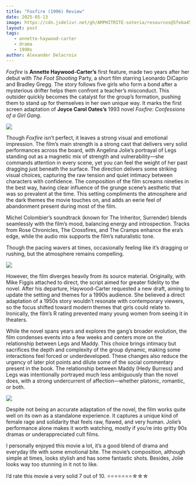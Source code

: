 ```yaml
---
title: "Foxfire (1996) Review"
date: 2025-05-13
image: https://cdn.jsdelivr.net/gh/AMPHITRITE-soteria/resources@5feba454ad9020ee093ea9a10ab19b93cf403575/images/foxfire_1996/IMG_00.webp
layout: post
tags:
   - annette-haywood-carter
   - drama
   - 1990s
author: Alexander Delacroix
---
```

*Foxfire* is **Annette Haywood-Carter’s** first feature, made two years after her debut with *The Foot Shooting* Party, a short film starring Leonardo DiCaprio and Bradley Gregg. The story follows five girls who form a bond after a mysterious drifter helps them confront a teacher’s misconduct. This outsider quickly becomes the catalyst for the group’s formation, pushing them to stand up for themselves in her own unique way.
It marks the first screen adaptation of **Joyce Carol Oates’s** 1993 novel *Foxfire: Confessions of a Girl Gang*.

<img src="https://cdn.jsdelivr.net/gh/AMPHITRITE-soteria/resources@5feba454ad9020ee093ea9a10ab19b93cf403575/images/foxfire_1996/IMG_02.webp">

Though *Foxfire* isn’t perfect, it leaves a strong visual and emotional impression. The film’s main strength is a strong cast that delivers very solid performances across the board, with Angelina Jolie’s portrayal of Legs standing out as a magnetic mix of strength and vulnerability—she commands attention in every scene, yet you can feel the weight of her past dragging just beneath the surface. The direction delivers some striking visual choices, capturing the raw tension and quiet intimacy between characters with confidence. The composition of the film screams nineties in the best way, having clear influence of the grunge scene’s aesthetic that was so prevalent at the time. This setting compliments the atmosphere and the dark themes the movie touches on, and adds an eerie feel of abandonment present during most of the film.

Michel Colombier’s soundtrack (known for The Inheritor, Surrender) blends seamlessly with the film’s mood, balancing energy and introspection. Tracks from Rose Chronicles, The Crossfires, and The Cramps enhance the era’s edge, while the audio mix supports the film’s naturalistic tone.

Though the pacing wavers at times, occasionally feeling like it’s dragging or rushing, but the atmosphere remains compelling.

<img src="https://cdn.jsdelivr.net/gh/AMPHITRITE-soteria/resources@5feba454ad9020ee093ea9a10ab19b93cf403575/images/foxfire_1996/IMG_05.webp">

However, the film diverges heavily from its source material. Originally, with Mike Figgis attached to direct, the script aimed for greater fidelity to the novel. After his departure, Haywood-Carter requested a new draft, aiming to update the setting and themes for a 1990s audience. She believed a direct adaptation of a 1950s story wouldn’t resonate with contemporary viewers, so the focus shifted toward modern themes that girls could relate to. Ironically, the film’s R rating prevented many young women from seeing it in theaters.

While the novel spans years and explores the gang’s broader evolution, the film condenses events into a few weeks and centers more on the relationship between Legs and Maddy. This choice brings intimacy but sacrifices the depth and complexity of the group dynamic, making some interactions feel forced or underdeveloped. These changes also reduce the urgency of later plot points and dilute some of the social commentary present in the book.
The relationship between Maddy (Hedy Burress) and Legs was intentionally portrayed much less ambiguously than the novel does, with a strong undercurrent of affection—whether platonic, romantic, or both.

<img src="https://cdn.jsdelivr.net/gh/AMPHITRITE-soteria/resources@5feba454ad9020ee093ea9a10ab19b93cf403575/images/foxfire_1996/IMG_06.webp">

Despite not being an accurate adaptation of the novel, the film works quite well on its own as a standalone experience. It captures a unique kind of female rage and solidarity that feels raw, flawed, and very human. Jolie’s performance alone makes it worth watching, mostly if you’re into gritty 90s dramas or underappreciated cult films.

I personally enjoyed this movie a lot, it’s a good blend of drama and everyday life with some emotional bite. The movie’s composition, although simple at times, looks stylish and has some fantastic shots. Besides, Jolie looks way too stunning in it not to like.

I’d rate this movie a very solid 7 out of 10. ⭐⭐⭐⭐⭐⭐⭐☆☆☆
